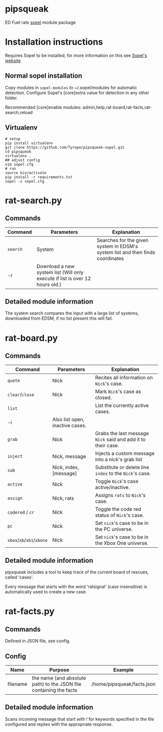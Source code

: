 # pipsqueak
ED Fuel rats [sopel](http://sopel.chat) module package

# Installation instructions
Requires Sopel to be installed, for more information on this see [Sopel's website](http://sopel.chat/download.html)

## Normal sopel installation

Copy modules in `sopel-modules` to ~/.sopel/modules for automatic detection.
Configure Sopel's [core]extra value for detection in any other folder.

Recommended [core]enable modules:
admin,help,rat-board,rat-facts,rat-search,reload

## Virtualenv

    # setup
    pip install virtualenv
    git clone https://github.com/Tyrope/pipsqueak-sopel.git
    cd pipsqueak
    virtualenv .
    ## adjust config
    vim sopel.cfg
    # run
    source bin/activate
    pip install -r requirements.txt
    sopel -c sopel.cfg

# rat-search.py
## Commands
Command | Parameters | Explanation
--- | --- | ---
`search` | System | Searches for the given system in EDSM's system list and then finds coordinates
 | -r | Download a new system list (Will only execute if list is over 12 hours old.)

## Detailed module information
The system search compares the input with a large list of systems,
downloaded from EDSM, if no list present this will fail.

# rat-board.py
## Commands
Command | Parameters | Explanation
--- | --- | ---
`quote` | Nick | Recites all information on `Nick`'s case.
`clear`/`close` | Nick | Mark `Nick`'s case as closed.
`list` | | List the currently active cases.
 | -i | Also list open, inactive cases.
`grab` | Nick | Grabs the last message `Nick` said and add it to their case.
`inject` | Nick, message | Injects a custom message into a nick's grab list
`sub` | Nick, index, [message] | Substitute or delete line `index` to the `Nick`'s case.
`active`| Nick | Toggle `Nick`'s case active/inactive.
`assign`| Nick, rats   | Assigns `rats` to `Nick`'s case.
`codered` / `cr` | Nick | Toggle the code red status of `Nick`'s case.
`pc` | Nick | Set `nick`'s case to be in the PC universe.
`xbox`/`xb`/`xb1`/`xbone`| Nick | Set `nick`'s case to be in the Xbox One universe.

## Detailed module information
pipsqueak includes a tool to keep track of the current board of rescues, called 'cases'.

Every message that starts with the word 'ratsignal' (case insensitive) is
automatically used to create a new case.

# rat-facts.py
## Commands
Defined in JSON file, see config.

## Config
Name | Purpose | Example
--- | --- | ---
filename | the name (and absolute path) to the JSON file containing the facts | /home/pipsqueak/facts.json

## Detailed module information
Scans incoming message that start with ! for keywords specified in the file
configured and replies with the appropriate response.

